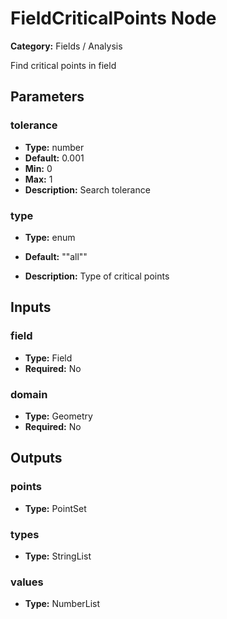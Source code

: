 
# FieldCriticalPoints Node

**Category:** Fields / Analysis

Find critical points in field

## Parameters


### tolerance
- **Type:** number
- **Default:** 0.001
- **Min:** 0
- **Max:** 1
- **Description:** Search tolerance


### type
- **Type:** enum
- **Default:** "\"all\""


- **Description:** Type of critical points


## Inputs


### field
- **Type:** Field
- **Required:** No



### domain
- **Type:** Geometry
- **Required:** No



## Outputs


### points
- **Type:** PointSet



### types
- **Type:** StringList



### values
- **Type:** NumberList




